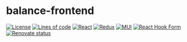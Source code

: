 # balance-frontend

[![License](https://img.shields.io/github/license/yyq1025/balance-backend)](https://github.com/yyq1025/balance-backend/blob/main/LICENSE)
[![Lines of code](https://img.shields.io/tokei/lines/github/yyq1025/balance-frontend)](https://github.com/yyq1025/balance-frontend)
[![React](https://img.shields.io/github/package-json/dependency-version/yyq1025/balance-frontend/react?color=61DAFB&logo=react&logoColor=white)](https://reactjs.org/)
[![Redux](https://img.shields.io/github/package-json/dependency-version/yyq1025/balance-frontend/@reduxjs/toolkit?color=764ABC&logo=redux&logoColor=white)](https://redux-toolkit.js.org/)
[![MUI](https://img.shields.io/github/package-json/dependency-version/yyq1025/balance-frontend/@mui/material?color=007FFF&logo=mui&logoColor=white)](https://mui.com/)
[![React Hook Form](https://img.shields.io/github/package-json/dependency-version/yyq1025/balance-frontend/react-hook-form?color=EC5990&logo=react-hook-form&logoColor=white)](https://reactrouter.com/)
[![Renovate status](https://img.shields.io/badge/renovate-enabled-brightgreen?logo=renovatebot)](https://github.com/yyq1025/balance-frontend/issues/42)

